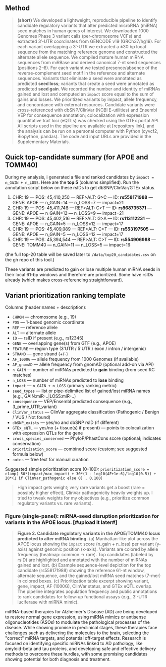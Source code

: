 ## Method

> **(short)**
> We developed a lightweight, reproducible pipeline to identify candidate regulatory variants that alter predicted microRNA (miRNA) seed matches in human genes of interest. We downloaded 1000 Genomes Phase 3 variant calls (per-chromosome VCFs) and extracted 3′-UTR coordinates from GENCODE v19 (GRCh37/hg19). For each variant overlapping a 3′-UTR we extracted a ±30 bp local sequence from the matching reference genome and constructed the alternate allele sequence. We compiled mature human miRNA sequences from miRBase and derived canonical 7-nt seed sequences (positions 2–8). For each variant we tested presence/absence of the reverse-complement seed motif in the reference and alternate sequences. Variants that eliminate a seed were annotated as predicted **seed loss**; variants that create a seed were annotated as predicted **seed gain**. We recorded the number and identity of miRNAs gained and lost and computed an `impact` score equal to the sum of gains and losses. We prioritized variants by impact, allele frequency, and concordance with external resources. Candidate variants were cross-referenced with dbSNP/ClinVar (NCBI E-utilities) and Ensembl VEP for consequence annotation; colocalization with expression quantitative trait loci (eQTLs) was checked using the GTEx portal API. All scripts used in the pipeline are available at \[repository link], and the analysis can be run on a personal computer with Python (cyvcf2, Biopython, pandas). The code and input URLs are provided in the Supplementary Materials.

## Quick top-candidate summary (for APOE and TOMM40)

During my analysis, i generated a file and ranked candidates by `impact = n_GAIN + n_LOSS`. Here are the **top 5** (columns simplified). Run the annotation script below on these rsIDs to get dbSNP/ClinVar/GTEx status.

1. CHR: 19 — POS: 45,410,250 — REF>ALT: G>C — ID: **rs558171988** — GENE: APOE — n\_GAIN=14 — n\_LOSS=7 — impact=21
2. CHR: 19 — POS: 45,411,748 — REF>ALT: C>T — ID: **rs568735371** — GENE: APOE — n\_GAIN=12 — n\_LOSS=9 — impact=21
3. CHR: 19 — POS: 45,402,516 — REF>ALT: G>A — ID: **rs113112231** — GENE: APOE — n\_GAIN=5 — n\_LOSS=12 — impact=17
4. CHR: 19 — POS: 45,409,089 — REF>ALT: C>T — ID: **rs553197505** — GENE: APOE — n\_GAIN=5 — n\_LOSS=12 — impact=17
5. CHR: 19 — POS: 45,394,544 — REF>ALT: C>T — ID: **rs554906988** — GENE: TOMM40 — n\_GAIN=11 — n\_LOSS=5 — impact=16

(the full top-20 table will be saved later to `/data/top20_candidates.csv` on the gh repo of this tool.)

These variants are predicted to gain or lose multiple human miRNA seeds in their local 61-bp windows and therefore are prioritized. 
Some have rsIDs already (which makes cross-referencing straightforward).

## Variant prioritization ranking template

Columns (header names + description):

* `CHROM` — chromosome (e.g., 19)
* `POS` — 1-based genomic coordinate
* `REF` — reference allele
* `ALT` — alternate allele
* `ID` — rsID if present (e.g., rs12345)
* `GENE` — overlapping gene(s) from GTF (e.g., APOE)
* `FEATURE` — region type (3'UTR / 5'UTR / exon / intron / intergenic)
* `STRAND` — gene strand (+/-)
* `AF_1000G` — allele frequency from 1000 Genomes (if available)
* `AF_gnomAD` — allele frequency from gnomAD (optional add-on via API)
* `n_GAIN` — number of miRNAs predicted to **gain** binding (from seed RC matches)
* `n_LOSS` — number of miRNAs predicted to **lose** binding
* `impact` — `n_GAIN + n_LOSS` (primary ranking metric)
* `seed_types` — list or pipe-delimited list of gained/lost miRNA names (e.g., GAIN\:miR-..|LOSS\:miR-..)
* `consequence` — VEP/Ensembl predicted consequence (e.g., 3\_prime\_UTR\_variant)
* `ClinVar_status` — ClinVar aggregate classification (Pathogenic / Benign / VUS / Not found)
* `dbSNP_exists` — yes/no and dbSNP rsID (if different)
* `GTEx_eQTL` — yes/no (+ tissue(s) if present) — points to colocalization with expression QTLs for the gene
* `cross_species_conserved` — PhyloP/PhastCons score (optional; indicates conservation)
* `prioritization_score` — combined score (custom; see suggested formula below)
* `notes` — free text for manual curation

Suggested simple prioritization score (0–100):
`prioritization_score = clamp( 50*(impact/max_impact) + 30*(1 - log10(AF+1e-6)/log10(0.5)) + 20*(1 if ClinVar_pathogenic else 0) , 0,100)`

> High impact gets weight; very rare variants get a boost (rare = possibly higher effect), ClinVar pathogenicity heavily weights up. I tried to tweak weights for my objectives (e.g., prioritize common regulatory variants vs. rare variants).

### Figure (single-panel): miRNA-seed disruption prioritization for variants in the APOE locus. [#upload it later#]
> **Figure 2. Candidate regulatory variants in the APOE/TOMM40 locus predicted to alter miRNA binding.** (a) Manhattan-like plot across the APOE locus showing the `impact` score (n\_gain + n\_loss) per variant (y-axis) against genomic position (x-axis). Variants are colored by allele frequency (heatmap: common → rare). Top candidates (labeled by rsID) are highlighted and annotated with the number of miRNAs gained and lost. (b) Example sequence-level depiction for the top candidate (rs558171988) showing the reference 61-nt window, alternate sequence, and the gained/lost miRNA seed matches (7-mer) in colored boxes. (c) Prioritization table excerpt showing variant, gene, impact, AF (1000G), ClinVar status, and GTEx eQTL overlap. The pipeline integrates population frequency and public annotations to rank candidates for follow-up functional assays (e.g., 3′-UTR luciferase with miRNA mimic).

miRNA-based therapies for Alzheimer's Disease (AD) are being developed to restore normal gene expression, using miRNA mimics or antisense oligonucleotides (ASOs) to modulate the pathological processes of the disease. While showing promise in preclinical stages, these therapies face challenges such as delivering the molecules to the brain, selecting the "correct" miRNA targets, and potential off-target effects. Research is focused on identifying specific miRNAs linked to AD pathology, like amyloid-beta and tau proteins, and developing safe and effective delivery methods to overcome these hurdles, with some promising candidates showing potential for both diagnosis and treatment. 
